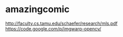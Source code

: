 amazingcomic
============
http://faculty.cs.tamu.edu/schaefer/research/mls.pdf
https://code.google.com/p/imgwarp-opencv/
